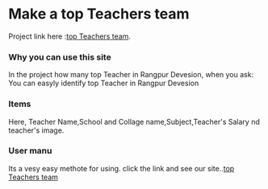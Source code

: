 # Make a top Teachers team
Project link here :[top Teachers team](https://top-teachers-team.netlify.app/).

### Why you can use this site

In the project how many top Teacher in Rangpur Devesion, when you ask:
You can easyly identify top Teacher in Rangpur Devesion

### Items

Here,
Teacher Name,School and Collage name,Subject,Teacher's Salary nd teacher's image. 



### User manu

Its a vesy easy methote for using. click the link and see our site..[top Teachers team](https://top-teachers-team.netlify.app/)


